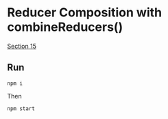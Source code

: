 Reducer Composition with combineReducers()
=============

[Section 15](https://egghead.io/lessons/javascript-redux-reducer-composition-with-combinereducers)


## Run

```
npm i
```

Then
```
npm start
```

